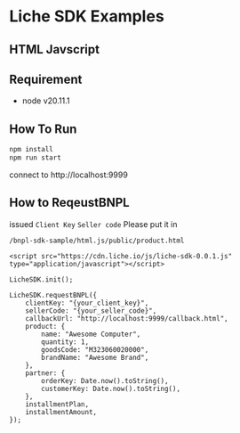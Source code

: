 # Liche SDK Examples

## HTML Javscript

## Requirement

- node v20.11.1

## How To Run

```sh
npm install
npm run start
```

connect to http://localhost:9999

## How to ReqeustBNPL

issued `Client Key` `Seller code` Please put it in

`/bnpl-sdk-sample/html.js/public/product.html`

```
<script src="https://cdn.liche.io/js/liche-sdk-0.0.1.js" type="application/javascript"></script>

LicheSDK.init();

LicheSDK.requestBNPL({
    clientKey: "{your_client_key}",
    sellerCode: "{your_seller_code}",
    callbackUrl: "http://localhost:9999/callback.html",
    product: {
        name: "Awesome Computer",
        quantity: 1,
        goodsCode: "M323060020000",
        brandName: "Awesome Brand",
    },
    partner: {
        orderKey: Date.now().toString(),
        customerKey: Date.now().toString(),
    },
    installmentPlan,
    installmentAmount,
});
```
